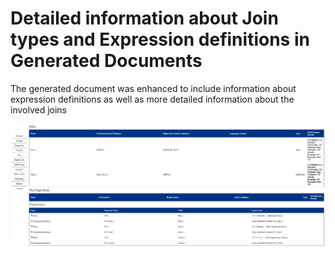 # Detailed information about Join types and Expression definitions in Generated Documents

The generated document was enhanced to include information about expression definitions as well as more detailed information about the involved joins

![example generated document](./screenshots/generatedDocument.png)


